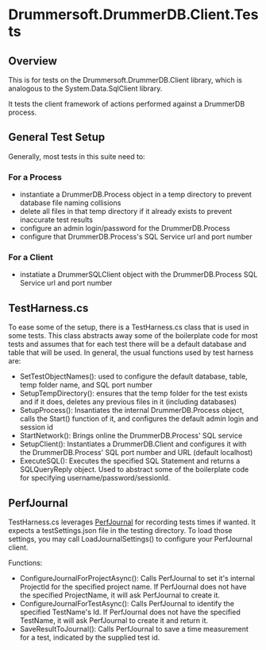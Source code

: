 ﻿# Drummersoft.DrummerDB.Client.Tests

## Overview
This is for tests on the Drummersoft.DrummerDB.Client library, which is analogous to the System.Data.SqlClient library. 

It tests the client framework of actions performed against a DrummerDB process.

## General Test Setup

Generally, most tests in this suite need to:

### For a Process
- instantiate a DrummerDB.Process object in a temp directory to prevent database file naming collisions
- delete all files in that temp directory if it already exists to prevent inaccurate test results
- configure an admin login/password for the DrummerDB.Process
- configure that DrummerDB.Process's SQL Service url and port number

### For a Client
- instatiate a DrummerSQLClient object with the DrummerDB.Process SQL Service url and port number

## TestHarness.cs

To ease some of the setup, there is a TestHarness.cs class that is used in some tests. This class abstracts away some of the boilerplate code
for most tests and assumes that for each test there will be a default database and table that will be used. In general, the usual functions
used by test harness are:

- SetTestObjectNames(): used to configure the default database, table, temp folder name, and SQL port number
- SetupTempDirectory(): ensures that the temp folder for the test exists and if it does, deletes any previous files in it (including databases)
- SetupProcess(): Insantiates the internal DrummerDB.Process object, calls the Start() function of it, and configures the default admin login and session id
- StartNetwork(): Brings online the DrummerDB.Process' SQL service 
- SetupClient(): Instantiates a DrummerDB.Client and configures it with the DrummerDB.Process' SQL port number and URL (default localhost)
- ExecuteSQL(): Executes the specified SQL Statement and returns a SQLQueryReply object. Used to abstract some of the boilerplate code for specifying username/password/sessionId.

## PerfJournal

TestHarness.cs leverages [PerfJournal](https://github.com/dynamoRando/PerfJournal) for recording tests times if wanted. It expects a testSettings.json file in the 
testing directory. To load those settings, you may call LoadJournalSettings() to configure your PerfJournal client.

Functions:
- ConfigureJournalForProjectAsync(): Calls PerfJournal to set it's internal ProjectId for the specified project name. If PerfJournal does not have the 
specified ProjectName, it will ask PerfJournal to create it.
- ConfigureJournalForTestAsync(): Calls PerfJournal to identify the specified TestName's Id. If PerfJournal does not have the specified TestName,
it will ask PerfJournal to create it and return it.
- SaveResultToJournal(): Calls PerfJournal to save a time measurement for a test, indicated by the supplied test id.

